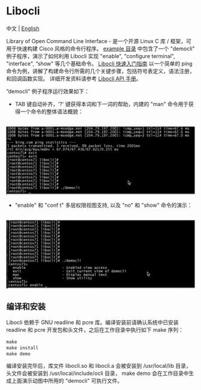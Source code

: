 # Libocli
中文 | [English](README.md)

Library of Open Command Line Interface - 是一个开源 Linux C 库 / 框架，可用于快速构建 Cisco 风格的命令行程序。
[example 目录](example) 中包含了一个 "democli" 例子程序，演示了如何利用 Libocli 实现 "enable", "configure terminal", "interface", “show" 等几个基础命令。
[Libocli 快速入门指南](doc/Quick%20Start%20Guide.zh_CN.md) 以一个简单的 ping 命令为例，讲解了构建命令行所需的几个关键步骤，包括符号表定义，语法注册，和回调函数实现。
详细开发资料请参考 [Libocli API 手册](doc/README.zh_CN.md)。

”democli" 例子程序运行效果如下：
- TAB 键自动补齐，'?' 键获得本词和下一词的帮助，内建的 "man" 命令用于获得一个命令的整体语法概貌：
>
&nbsp;&nbsp;&nbsp;&nbsp;&nbsp;&nbsp;&nbsp;&nbsp;![image](https://github.com/diggerwoo/blobs/blob/main/img/democli1.gif)

- "enable" 和 "conf t" 多层权限视图支持, 以及 "no" 和 "show" 命令的演示：
>
&nbsp;&nbsp;&nbsp;&nbsp;&nbsp;&nbsp;&nbsp;&nbsp;![image](https://github.com/diggerwoo/blobs/blob/main/img/democli2.gif)

## 编译和安装
Libocli 依赖于 GNU readline 和 pcre 库。编译安装前请确认系统中已安装 readline 和 pcre 开发包和头文件，之后在工作目录中执行如下 make 序列：
```
make
make install
make demo
```
编译安装完毕后，库文件 libocli.so 和 libocli.a 会被安装到 /usr/local/lib 目录，头文件会被安装到 /usr/local/include/ocli 目录，
make demo 会在工作目录中生成上面演示动图中所用的 "democli" 可执行文件。

